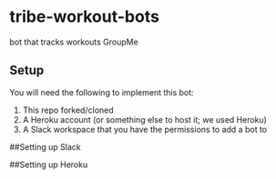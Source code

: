 # tribe-workout-bots
bot that tracks workouts GroupMe

## Setup
You will need the following to implement this bot:
1. This repo forked/cloned
2. A Heroku account (or something else to host it; we used Heroku)
3. A Slack workspace that you have the permissions to add a bot to

##Setting up Slack

##Setting up Heroku

